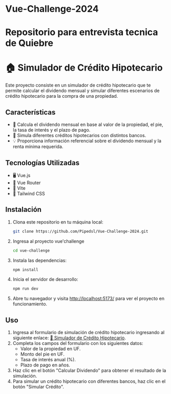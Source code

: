 # Vue-Challenge-2024
# Repositorio para entrevista tecnica de Quiebre

# 🏠 Simulador de Crédito Hipotecario

Este proyecto consiste en un simulador de crédito hipotecario que te permite calcular el dividendo mensual y simular diferentes escenarios de crédito hipotecario para la compra de una propiedad.

## Características

- 🏦 Calcula el dividendo mensual en base al valor de la propiedad, el pie, la tasa de interés y el plazo de pago.
- 🔄 Simula diferentes créditos hipotecarios con distintos bancos.
- 💡 Proporciona información referencial sobre el dividendo mensual y la renta mínima requerida.

## Tecnologías Utilizadas

- 🖥️ Vue.js
- 🔄 Vue Router
- 🚀 Vite
- 🎨 Tailwind CSS

## Instalación

1. Clona este repositorio en tu máquina local:

    ```bash
    git clone https://github.com/Pipedsl/Vue-Challenge-2024.git
    ```

2. Ingresa al proyecto vue'challenge

    ```bash
    cd vue-challenge
    ```

3. Instala las dependencias:

    ```bash
    npm install
    ```

4. Inicia el servidor de desarrollo:

    ```bash
    npm run dev
    ```

5. Abre tu navegador y visita [http://localhost:5173/](http://localhost:5173/) para ver el proyecto en funcionamiento.

## Uso

1. Ingresa al formulario de simulación de crédito hipotecario ingresando al siguiente enlace: [🔗 Simulador de Crédito Hipotecario](https://vue-challenge-2024.vercel.app/#/).
2. Completa los campos del formulario con los siguientes datos:
   - Valor de la propiedad en UF.
   - Monto del pie en UF.
   - Tasa de interés anual (%).
   - Plazo de pago en años.
3. Haz clic en el botón "Calcular Dividendo" para obtener el resultado de la simulación.
4. Para simular un crédito hipotecario con diferentes bancos, haz clic en el botón "Simular Crédito".




